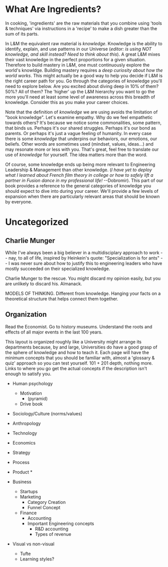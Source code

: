 # What Are Ingredients?
In cooking, 'ingredients' are the raw materials that you combine using 'tools & techniques' via instructions in a 'recipe' to make a dish greater than the sum of its parts. 

In L&M the equivalent raw material is *knowledge*. Knowledge is the ability to identify, explain, and use patterns in our Universe (*editor: is using NOT knowledge, and skill instead? Need to think about this*). A great L&M mixes their vast knowledge in the perfect proportions for a given situation. Therefore to build mastery in L&M, one must continuously explore the world's knowldge. Building mastery requires a *deep curiosity about how the world works*. This might actually be a good way to help you decide if L&M is the right career path for you. Go through the categories of knowledge you'll need to explore below. Are you excited about diving deep in 10% of them? 50%? All of them? The 'higher' up the L&M hierarchy you want to go the more you'll need at least some level of awareness across this breadth of knowledge. Consider this as you make your career choices.

Note that the definition of _knowledge_ we are using avoids the limitation of "book knowledge". Let's examine empathy. Why do we feel empathetic towards others? It's because we notice some commonalities, some pattern, that binds us. Perhaps it's our shared struggles. Perhaps it's our bond as parents. Or perhaps it's just a vague feeling of humanity. In every case there is some _knowledge_ that underpins our behaviors, our emotions, our beliefs. Other words are sometimes used (mindset, values, ideas...) and may resonate more or less with you. That's great, feel free to translate our use of _knowledge_ for yourself. The idea matters more than the word.

Of course, some knowledge ends up being more relevant to Engineering Leadership & Management than other knowledge. (_I have yet to deploy what I learned about French film theory in college or how to safely lift a partner in Fusion dance in my professional life!_ --Dobromir). This part of our book provides a reference to the general categories of knowledge you should expect to dive into during your career. We'll provide a few levels of expansion when there are particularly relevant areas that should be known by everyone. 

# Uncategorized

## Charlie Munger
While I've always been a big believer in a multidisciplary approach to work -- nay, to all of life, inspired by Heinkein's quote: "Specialization is for ants" -- I was never sure about how to justify this to engineering leaders who have mostly succeeded on their specialized knowledge.

Charlie Munger to the rescue. You might discard my opinion easily, but you are unlikely to discard his. Almanack.

MODELS OF THINKING. Different from knowledge. Hanging your facts on a theoretical structure that helps connect them together. 

## Organization

Read the Economist. 
Go to history museums. Understand the roots and effects of all major events in the last 100 years.

This layout is organized roughly like a University might arrange its departments because, by and large, Universities do have a good grasp of the sphere of knowledge and how to teach it. Each page will have the minimum concepts that you should be familiar with, almost a 'glossary & quiz' approach so you can test yourself. 101 + 201 depth, nothing more. Links to where you go get the actual concepts if the description isn't enough to satisfy you.



* Human psychology
   * Motivation 
      * (pyramid)
   * Drive book
    
* Sociology/Culture (norms/values)
* Anthropology
* Technology
* Economics
* Strategy
* Process
* Product
   * 
* Business
   * Startups
   * Marketing
     * Category Creation
	 * Funnel Concept
   * Finance
     * Accounting
     * Important Engineering concepts
       * R&D accounting
       * Types of revenue
* Visual vs non-visual
    * Tufte
    * Learning styles? 

   